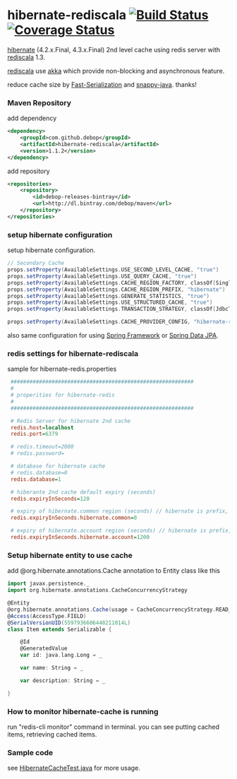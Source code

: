 hibernate-rediscala  [![Build Status](https://travis-ci.org/debop/hibernate-rediscala.png)](https://travis-ci.org/debop/hibernate-rediscala) [![Coverage Status](https://coveralls.io/repos/debop/hibernate-rediscala/badge.png?branch=master)](https://coveralls.io/r/debop/hibernate-rediscala?branch=master)
=========

[hibernate](http://www.hibernate.org) (4.2.x.Final, 4.3.x.Final) 2nd level cache using redis server
with [rediscala](https://github.com/etaty/rediscala) 1.3.

[rediscala](https://github.com/etaty/rediscala)
use [akka](http://akka.io/) which provide non-blocking and asynchronous feature.

reduce cache size by [Fast-Serialization](https://github.com/RuedigerMoeller/fast-serialization)
and [snappy-java](https://github.com/xerial/snappy-java). thanks!


### Maven Repository

add dependency

```xml
<dependency>
    <groupId>com.github.debop</groupId>
    <artifactId>hibernate-rediscala</artifactId>
    <version>1.1.2</version>
</dependency>
```

add repository

```xml
<repositories>
    <repository>
        <id>debop-releases-bintray</id>
        <url>http://dl.bintray.com/debop/maven</url>
    </repository>
</repositories>
```

### setup hibernate configuration

setup hibernate configuration.

```scala
// Secondary Cache
props.setProperty(AvailableSettings.USE_SECOND_LEVEL_CACHE, "true")
props.setProperty(AvailableSettings.USE_QUERY_CACHE, "true")
props.setProperty(AvailableSettings.CACHE_REGION_FACTORY, classOf[SingletonRedisRegionFactory].getName)
props.setProperty(AvailableSettings.CACHE_REGION_PREFIX, "hibernate")
props.setProperty(AvailableSettings.GENERATE_STATISTICS, "true")
props.setProperty(AvailableSettings.USE_STRUCTURED_CACHE, "true")
props.setProperty(AvailableSettings.TRANSACTION_STRATEGY, classOf[JdbcTransactionFactory].getName)

props.setProperty(AvailableSettings.CACHE_PROVIDER_CONFIG, "hibernate-redis.properties")
```

also same configuration for using [Spring Framework](http://spring.io)
or [Spring Data JPA](http://projects.spring.io/spring-data-jpa/).

### redis settings for hibernate-rediscala

sample for hibernate-redis.properties

```ini
 ##########################################################
 #
 # properities for hibernate-redis
 #
 ##########################################################

 # Redis Server for hibernate 2nd cache
 redis.host=localhost
 redis.port=6379

 # redis.timeout=2000
 # redis.password=

 # database for hibernate cache
 # redis.database=0
 redis.database=1

 # hiberante 2nd cache default expiry (seconds)
 redis.expiryInSeconds=120

 # expiry of hibernate.common region (seconds) // hibernate is prefix, region name is common
 redis.expiryInSeconds.hibernate.common=0

 # expiry of hibernate.account region (seconds) // hibernate is prefix, region name is account
 redis.expiryInSeconds.hibernate.account=1200
```

### Setup hibernate entity to use cache

add @org.hibernate.annotations.Cache annotation to Entity class like this

```scala
import javax.persistence._
import org.hibernate.annotations.CacheConcurrencyStrategy

@Entity
@org.hibernate.annotations.Cache(usage = CacheConcurrencyStrategy.READ_WRITE)
@Access(AccessType.FIELD)
@SerialVersionUID(5597936606448211014L)
class Item extends Serializable {

    @Id
    @GeneratedValue
    var id: java.lang.Long = _

    var name: String = _

    var description: String = _

}
```

### How to monitor hibernate-cache is running

run "redis-cli monitor" command in terminal. you can see putting cached items, retrieving cached items.

### Sample code

see [HibernateCacheTest.java](https://github.com/debop/hibernate-rediscala/blob/master/src/test/scala/org/hibernate/cache/rediscala/tests/hibernate/HibernateCacheTest.scala) for more usage.

